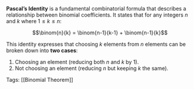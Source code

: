 **Pascal’s Identity** is a fundamental combinatorial formula that describes a relationship between binomial coefficients. It states that for any integers $n$ and $k$ where $1≤k≤n$:

$$\binom{n}{k} = \binom{n-1}{k-1} + \binom{n-1}{k}$$

This identity expresses that choosing $k$ elements from $n$ elements can be broken down into **two cases**:

1. Choosing an element (reducing both $n$ and $k$ by 1).
2. Not choosing an element (reducing $n$ but keeping $k$ the same).

Tags:
[[Binomial Theorem]]